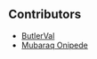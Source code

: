 ## Contributors
- [ButlerVal](butvalentine@gmail.com)
- [Mubaraq Onipede](https://github.com/mubarraqqq)
